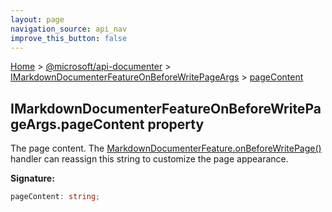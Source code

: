 ```yaml
---
layout: page
navigation_source: api_nav
improve_this_button: false
---
```



[Home](./index.md) &gt; [@microsoft/api-documenter](./api-documenter.md) &gt; [IMarkdownDocumenterFeatureOnBeforeWritePageArgs](./api-documenter.imarkdowndocumenterfeatureonbeforewritepageargs.md) &gt; [pageContent](./api-documenter.imarkdowndocumenterfeatureonbeforewritepageargs.pagecontent.md)

## IMarkdownDocumenterFeatureOnBeforeWritePageArgs.pageContent property

The page content. The [MarkdownDocumenterFeature.onBeforeWritePage()](./api-documenter.markdowndocumenterfeature.onbeforewritepage.md) handler can reassign this string to customize the page appearance.

<b>Signature:</b>

```typescript
pageContent: string;
```
